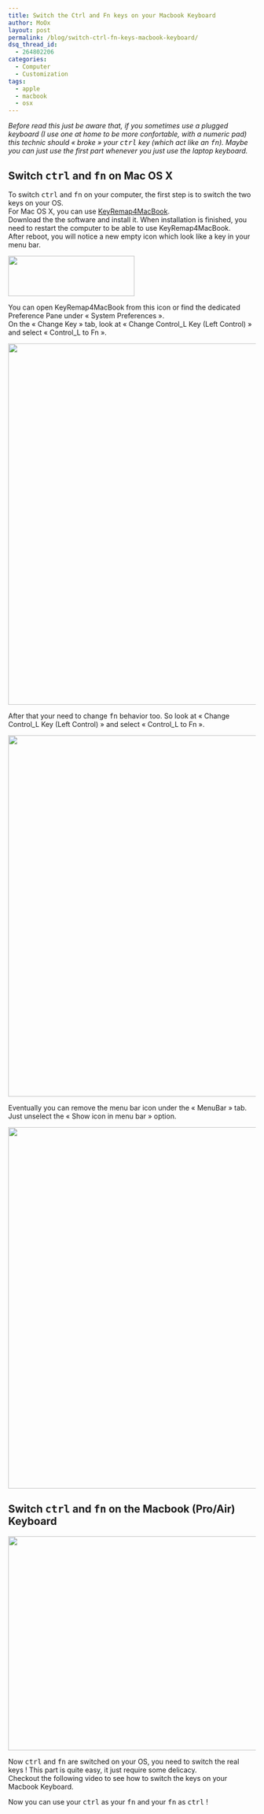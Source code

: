 ```yaml
---
title: Switch the Ctrl and Fn keys on your Macbook Keyboard
author: MoOx
layout: post
permalink: /blog/switch-ctrl-fn-keys-macbook-keyboard/
dsq_thread_id:
  - 264802206
categories:
  - Computer
  - Customization
tags:
  - apple
  - macbook
  - osx
---
```

*Before read this just be aware that, if you sometimes use a plugged keyboard (I use one at home to be more confortable, with a numeric pad) this technic should « broke » your <kbd>ctrl</kbd> key (which act like an <kbd>fn</kbd>). Maybe you can just use the first part whenever you just use the laptop keyboard.*

<!--more-->

## Switch <kbd>ctrl</kbd> and <kbd>fn</kbd> on Mac OS X

To switch <kbd>ctrl</kbd> and <kbd>fn</kbd> on your computer, the first step is to switch the two keys on your OS.  
For Mac OS X, you can use [KeyRemap4MacBook][1].  
Download the the software and install it. When installation is finished, you need to restart the computer to be able to use KeyRemap4MacBook.  
After reboot, you will notice a new empty icon which look like a key in your menu bar.

<a class="zoom" href="http://moox.fr/wp-content/uploads/2011/06/KeyRemap4MacBook-menu-bar-icon.png"><img class="size-full wp-image-78 aligncenter" title="KeyRemap4MacBook-menu-bar-icon" src="http://moox.fr/wp-content/uploads/2011/06/KeyRemap4MacBook-menu-bar-icon.png" alt="" width="257" height="82" /></a>

You can open KeyRemap4MacBook from this icon or find the dedicated Preference Pane under « System Preferences ».  
On the « Change Key » tab, look at « Change Control\_L Key (Left Control) » and select « Control\_L to Fn ».

<a class="zoom" href="http://moox.fr/wp-content/uploads/2011/06/KeyRemap4MacBook-Control_L-to-Fn.png"><img class="size-full wp-image-75 aligncenter" title="KeyRemap4MacBook-Control_L-to-Fn" src="http://moox.fr/wp-content/uploads/2011/06/KeyRemap4MacBook-Control_L-to-Fn.png" alt="" width="748" height="734" /></a>

After that your need to change <kbd>fn</kbd> behavior too. So look at « Change Control\_L Key (Left Control) » and select « Control\_L to Fn ».

<a class="zoom" href="http://moox.fr/wp-content/uploads/2011/06/KeyRemap4MacBook-Fn-to-Control_L.png"><img class="size-full wp-image-76 aligncenter" title="KeyRemap4MacBook-Fn-to-Control_L" src="http://moox.fr/wp-content/uploads/2011/06/KeyRemap4MacBook-Fn-to-Control_L.png" alt="" width="748" height="734" /></a>

Eventually you can remove the menu bar icon under the « MenuBar » tab. Just unselect the « Show icon in menu bar » option.

<a class="zoom" href="http://moox.fr/wp-content/uploads/2011/06/KeyRemap4MacBook-Remove-from-menu-bar.png"><img class="size-full wp-image-77 aligncenter" title="KeyRemap4MacBook-Remove-from-menu-bar" src="http://moox.fr/wp-content/uploads/2011/06/KeyRemap4MacBook-Remove-from-menu-bar.png" alt="" width="748" height="734" /></a>

## Switch <kbd>ctrl</kbd> and <kbd>fn</kbd> on the Macbook (Pro/Air) Keyboard

[<img class="size-large wp-image-83 alignnone aligncenter" title="Macbook Pro Keyboard - Switch Ctrl and Fn - Remove keys" src="http://moox.fr/wp-content/uploads/2011/06/Macbook-Pro-Keyboard-Switch-Ctrl-and-Fn-Remove-keys-1024x764.jpg" alt="" width="584" height="435" />][2]

Now <kbd>ctrl</kbd> and <kbd>fn</kbd> are switched on your OS, you need to switch the real keys ! This part is quite easy, it just require some delicacy.  
Checkout the following video to see how to switch the keys on your Macbook Keyboard.

<p style="text-align: center;">
</p>

Now you can use your <kbd>ctrl</kbd> as your <kbd>fn</kbd> and your <kbd>fn</kbd> as <kbd>ctrl</kbd> !

 [1]: http://www.macupdate.com/app/mac/25141/keyremap4macbook
 [2]: http://moox.fr/wp-content/uploads/2011/06/Macbook-Pro-Keyboard-Switch-Ctrl-and-Fn-Remove-keys.jpg